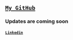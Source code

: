 


## [**`My GitHub`**](https://github.com/abdullahkavakli)

### Updates are coming soon

#### [**`Linkedin`**](https://www.linkedin.com/in/abdullahkavakli/)


